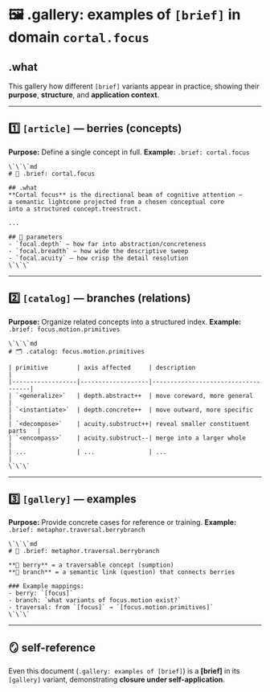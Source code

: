 # 🖼 .gallery: examples of `[brief]` in domain `cortal.focus`

## .what
This gallery **<illustrate>** how different `[brief]` variants appear in practice,
showing their **purpose**, **structure**, and **application context**.

---

## 1️⃣ `[article]` — berries (concepts)
**Purpose:** Define a single concept in full.
**Example:** `.brief: cortal.focus`

    \`\`\`md
    # 🎯 .brief: cortal.focus

    ## .what
    **Cortal focus** is the directional beam of cognitive attention —
    a semantic lightcone projected from a chosen conceptual core
    into a structured concept.treestruct.

    ...

    ## 📐 parameters
    - `focal.depth` — how far into abstraction/concreteness
    - `focal.breadth` — how wide the descriptive sweep
    - `focal.acuity` — how crisp the detail resolution
    \`\`\`

---

## 2️⃣ `[catalog]` — branches (relations)
**Purpose:** Organize related concepts into a structured index.
**Example:** `.brief: focus.motion.primitives`

    \`\`\`md
    # 🗂 .catalog: focus.motion.primitives

    | primitive        | axis affected     | description                        |
    |------------------|-------------------|------------------------------------|
    | `<generalize>`   | depth.abstract++  | move coreward, more general        |
    | `<instantiate>`  | depth.concrete++  | move outward, more specific        |
    | `<decompose>`    | acuity.substruct++| reveal smaller constituent parts   |
    | `<encompass>`    | acuity.substruct--| merge into a larger whole          |
    | ...              | ...               | ...                                |
    \`\`\`

---

## 3️⃣ `[gallery]` — examples
**Purpose:** Provide concrete cases for reference or training.
**Example:** `.brief: metaphor.traversal.berrybranch`

    \`\`\`md
    # 🌿 .brief: metaphor.traversal.berrybranch

    **🍇 berry** = a traversable concept (sumption)
    **🌿 branch** = a semantic link (question) that connects berries

    ### Example mappings:
    - berry: `[focus]`
    - branch: `what variants of focus.motion exist?`
    - traversal: from `[focus]` → `[focus.motion.primitives]`
    \`\`\`

---

## 🪞 self-reference
Even this document (`.gallery: examples of [brief]`) is a **[brief]** in its `[gallery]` variant,
demonstrating **closure under self-application**.

